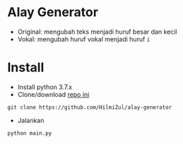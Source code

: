 # Alay Generator
* Original: mengubah teks menjadi huruf besar dan kecil
* Vokal: mengubah huruf vokal menjadi huruf ```i```

# Install
* Install python 3.7.x
* Clone/download [repo ini](https://github.com/HilmiZul/alay-generator)
```
git clone https://github.com/HilmiZul/alay-generator
```
* Jalankan
```
python main.py
```